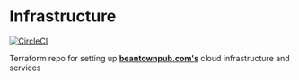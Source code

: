 # Infrastructure

[![CircleCI](https://circleci.com/gh/beantownpub/infrastructure/tree/master.svg?style=svg)](https://circleci.com/gh/beantownpub/infrastructure/tree/master)

Terraform repo for setting up **[beantownpub.com's](https://beantownpub.com)** cloud infrastructure and services
